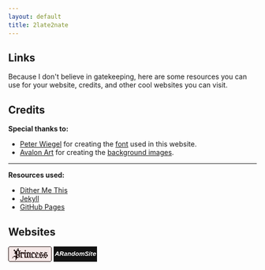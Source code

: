```yaml
---
layout: default
title: 2late2nate
---
```

<h2>Links</h2>

Because I don't believe in gatekeeping, here are some resources you can use for your website, credits, and other cool websites you can visit.

## Credits

**Special thanks to:**
- [Peter Wiegel](https://www.dafont.com/peter-wiegel.d689?l[]=10&l[]=1) for creating the [font](https://www.dafont.com/tippa.font?l[]=10&l[]=1) used in this website.
- [Avalon Art](https://pixabay.com/users/avalon_art-23227919/) for creating the [background images](https://pixabay.com/photos/castle-belgian-castle-7920447/).

---

**Resources used:**
- [Dither Me This](https://doodad.dev/dither-me-this/)
- [Jekyll](https://jekyllrb.com/docs/)
- [GitHub Pages](https://pages.github.com/)

## Websites

[![princss.online](assets/images/buttons/princss.png)](https://princss.online)
[![arandomsite.neocities.org](assets/images/buttons/arandomsite.gif)](https://arandomsite.neocities.org/)